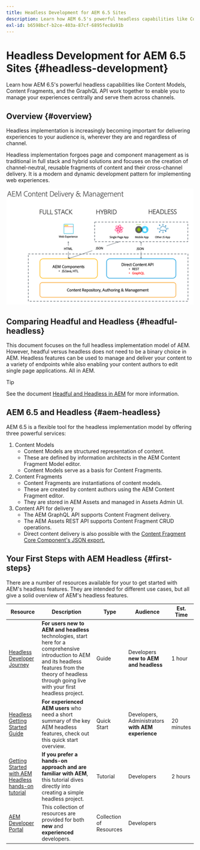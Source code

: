 ```yaml
---
title: Headless Development for AEM 6.5 Sites
description: Learn how AEM 6.5's powerful headless capabilities like Content Models, Content Fragments, and the GraphQL API work together to enable you to manage your experiences centrally and serve them across channels.
exl-id: b6598bcf-b2ce-403a-87cf-6895fec8a91b
---
```

# Headless Development for AEM 6.5 Sites {#headless-development}

Learn how AEM 6.5's powerful headless capabilities like Content Models, Content Fragments, and the GraphQL API work together to enable you to manage your experiences centrally and serve them across channels.

## Overview {#overview}

Headless implementation is increasingly becoming important for delivering experiences to your audience is, wherever they are and regardless of channel.

Headless implementation forgoes page and component management as is traditional in full stack and hybrid solutions and focuses on the creation of channel-neutral, reusable fragments of content and their cross-channel delivery. It is a modern and dynamic development pattern for implementing web experiences.

![AEM Implementation Models](/help/sites-developing/headless/getting-started/assets/aem-implementation-models.png)

## Comparing Headful and Headless {#headful-headless}

This document focuses on the full headless implementation model of AEM. However, headful versus headless does not need to be a binary choice in AEM. Headless features can be used to manage and deliver your content to a variety of endpoints while also enabling your content authors to edit single page applications. All in AEM.

>[!TIP]
>
>See the document [Headful and Headless in AEM](/help/sites-developing/headful-headless.md) for more information.

## AEM 6.5 and Headless {#aem-headless}

AEM 6.5 is a flexible tool for the headless implementation model by offering three powerful services:

1. Content Models
   * Content Models are structured representation of content.
   * These are defined by information architects in the AEM Content Fragment Model editor.
   * Content Models serve as a basis for Content Fragments.
1. Content Fragments
   * Content Fragments are instantiations of content models.
   * These are created by content authors using the AEM Content Fragment editor.
   * They are stored in AEM Assets and managed in Assets Admin UI.
1. Content API for delivery
   * The AEM GraphQL API supports Content Fragment delivery.
   * The AEM Assets REST API supports Content Fragment CRUD operations.
   * Direct content delivery is also possible with the [Content Fragment Core Component's JSON export.](https://experienceleague.adobe.com/docs/experience-manager-core-components/using/components/content-fragment-component.html)

## Your First Steps with AEM Headless {#first-steps}

There are a number of resources available for your to get started with AEM's headless features. They are intended for different use cases, but all give a solid overview of AEM's headless features.

|Resource|Description|Type|Audience|Est. Time|
|---|---|---|---|---|
|[Headless Developer Journey](/help/journey-headless/developer/overview.md)|**For users new to AEM and headless** technologies, start here for a comprehensive introduction to AEM and its headless features from the theory of headless through going live with your first headless project.|Guide|Developers **new to AEM and headless**|1 hour|
|[Headless Getting Started Guide](/help/sites-developing/headless/getting-started/introduction.md)|**For experienced AEM users** who need a short summary of the key AEM headless features, check out this quick start overview.|Quick Start|Developers, Administrators **with AEM experience**|20 minutes|
|[Getting Started with AEM Headless hands-on tutorial](https://experienceleague.adobe.com/docs/experience-manager-learn/getting-started-with-aem-headless/graphql/multi-step/overview.html)|**If you prefer a hands-on approach and are familiar with AEM**, this tutorial dives directly into creating a simple headless project.|Tutorial|Developers|2 hours|
|[AEM Developer Portal](https://experienceleague.adobe.com/landing/experience-manager/headless/developer.html)|This collection of resources are provided for both **new** and **experienced** developers.|Collection of Resources|Developers| |
